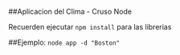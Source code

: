 ##Aplicacion del Clima - Cruso Node

Recuerden ejecutar ```npm install``` para las librerias


##Ejemplo: 
```node app -d "Boston"```